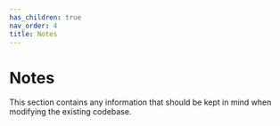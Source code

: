 ```yaml
---
has_children: true
nav_order: 4
title: Notes
---
```


# Notes

This section contains any information that should be kept in mind when
modifying the existing codebase.

